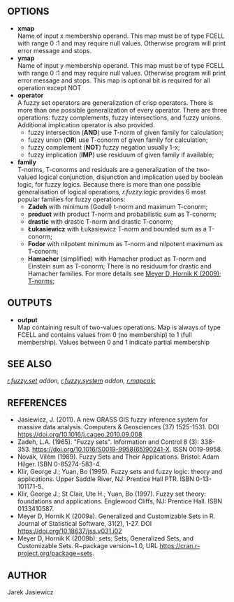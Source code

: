 ## OPTIONS

- **xmap**  
    Name of input x membership operand. This map must be of type FCELL
    with range 0 :1 and may require null values. Otherwise program will
    print error message and stops.
- **ymap**  
    Name of input y membership operand. This map must be of type FCELL
    with range 0 :1 and may require null values. Otherwise program will
    print error message and stops. This map is optional bit is required
    for all operation except NOT
- **operator**  
    A fuzzy set operators are generalization of crisp operators. There
    is more than one possible generalization of every operator. There
    are three operations: fuzzy complements, fuzzy intersections, and
    fuzzy unions. Additional implication operator is also provided.
  - fuzzy intersection (**AND**) use T-norm of given family for
        calculation;
  - fuzzy union (**OR**) use T-conorm of given family for
        calculation;
  - fuzzy complement (**NOT**) fuzzy negation usually 1-x;
  - fuzzy implication (**IMP**) use residuum of given family if
        available;
- **family**  
    T-norms, T-conorms and residuals are a generalization of the
    two-valued logical conjunction, disjunction and implication used by
    boolean logic, for fuzzy logics. Because there is more than one
    possible generalisation of logical operations, *r.fuzzy.logic*
    provides 6 most popular families for fuzzy operations:
  - **Zadeh** with minimum (Godel) t-norm and maximum T-conorm;
  - **product** with product T-norm and probabilistic sum as
        T-conorm;
  - **drastic** with drastic T-norm and drastic T-conorm;
  - **Łukasiewicz** with Łukasiewicz T-norm and bounded sum as a
        T-conorm;
  - **Fodor** with nilpotent minimum as T-norm and nilpotent maximum
        as T-conorm;
  - **Hamacher** (simplified) with Hamacher product as T-norm and
        Einstein sum as T-conorm;
    There is no residuum for drastic and Hamacher families. For more
    details see [Meyer D, Hornik K
    (2009)](http://www.jstatsoft.org/v31/i02);
    [T-norms](https://en.wikipedia.org/wiki/T-norm);

## OUTPUTS

- **output**  
    Map containing result of two-values operations. Map is always of
    type FCELL and contains values from 0 (no membership) to 1 (full
    membership). Values between 0 and 1 indicate partial membership

## SEE ALSO

*[r.fuzzy.set](r.fuzzy.set.md) addon,
[r.fuzzy.system](r.fuzzy.system.md) addon,
[r.mapcalc](https://grass.osgeo.org/grass-stable/manuals/r.mapcalc.html)*

## REFERENCES

- Jasiewicz, J. (2011). A new GRASS GIS fuzzy inference system for
    massive data analysis. Computers & Geosciences (37) 1525-1531. DOI
    <https://doi.org/10.1016/j.cageo.2010.09.008>
- Zadeh, L.A. (1965). "Fuzzy sets". Information and Control 8 (3):
    338-353. <https://doi.org/10.1016/S0019-9958(65)90241-X>. ISSN
    0019-9958.
- Novák, Vilém (1989). Fuzzy Sets and Their Applications. Bristol:
    Adam Hilger. ISBN 0-85274-583-4.
- Klir, George J.; Yuan, Bo (1995). Fuzzy sets and fuzzy logic: theory
    and applications. Upper Saddle River, NJ: Prentice Hall PTR. ISBN
    0-13-101171-5.
- Klir, George J.; St Clair, Ute H.; Yuan, Bo (1997). Fuzzy set
    theory: foundations and applications. Englewood Cliffs, NJ: Prentice
    Hall. ISBN 0133410587.
- Meyer D, Hornik K (2009a). Generalized and Customizable Sets in R.
    Journal of Statistical Software, 31(2), 1-27. DOI
    <https://doi.org/10.18637/jss.v031.i02>
- Meyer D, Hornik K (2009b). sets: Sets, Generalized Sets, and
    Customizable Sets. R\~package version\~1.0, URL
    <https://cran.r-project.org/package=sets>.

## AUTHOR

Jarek Jasiewicz
